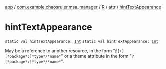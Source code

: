 [app](../../../index.md) / [com.example.chaosruler.msa_manager](../../index.md) / [R](../index.md) / [attr](index.md) / [hintTextAppearance](.)

# hintTextAppearance

`static val hintTextAppearance: `[`Int`](https://kotlinlang.org/api/latest/jvm/stdlib/kotlin/-int/index.html)
`static val hintTextAppearance: `[`Int`](https://kotlinlang.org/api/latest/jvm/stdlib/kotlin/-int/index.html)

May be a reference to another resource, in the form "`@[+][*package*:]*type*/*name*`" or a theme attribute in the form "`?[*package*:]*type*/*name*`".

